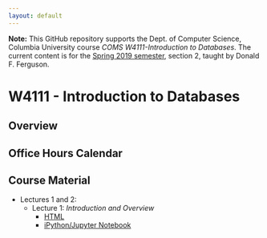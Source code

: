 ```yaml
---
layout: default
---
```


__Note:__ This GitHub repository supports the Dept. of Computer Science, Columbia University course
_COMS W4111-Introduction to Databases_. The current content is for
the [Spring 2019 semester,](https://courseworks2.columbia.edu/courses/79571/wiki) section 2, taught by Donald F. Ferguson.

# W4111 - Introduction to Databases


## Overview


## Office Hours Calendar



## Course Material

- Lectures 1 and 2:
    - Lecture 1: _Introduction and Overview_
        - [HTML](Lectures/Lecture_1/w4111-L1-s2019-Introduction.html)
        - [iPython/Jupyter Notebook](Lectures/Lecture_1/w4111-L1-s2019-Introduction.ipynb)

